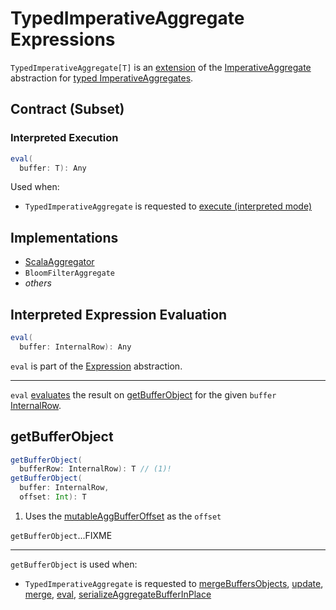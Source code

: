 # TypedImperativeAggregate Expressions

`TypedImperativeAggregate[T]` is an [extension](#contract) of the [ImperativeAggregate](ImperativeAggregate.md) abstraction for [typed ImperativeAggregates](#implementations).

## Contract (Subset)

### <span id="eval"> Interpreted Execution

```scala
eval(
  buffer: T): Any
```

Used when:

* `TypedImperativeAggregate` is requested to [execute (interpreted mode)](#eval-Expression)

## Implementations

* [ScalaAggregator](ScalaAggregator.md)
* `BloomFilterAggregate`
* _others_

## <span id="eval-Expression"> Interpreted Expression Evaluation

```scala
eval(
  buffer: InternalRow): Any
```

`eval` is part of the [Expression](Expression.md#eval) abstraction.

---

`eval` [evaluates](#eval) the result on [getBufferObject](#getBufferObject) for the given `buffer` [InternalRow](../InternalRow.md).

## <span id="getBufferObject"> getBufferObject

```scala
getBufferObject(
  bufferRow: InternalRow): T // (1)!
getBufferObject(
  buffer: InternalRow,
  offset: Int): T
```

1. Uses the [mutableAggBufferOffset](ImperativeAggregate.md#mutableAggBufferOffset) as the `offset`

`getBufferObject`...FIXME

---

`getBufferObject` is used when:

* `TypedImperativeAggregate` is requested to [mergeBuffersObjects](#mergeBuffersObjects), [update](#update), [merge](#merge), [eval](#eval-Expression), [serializeAggregateBufferInPlace](#serializeAggregateBufferInPlace)
